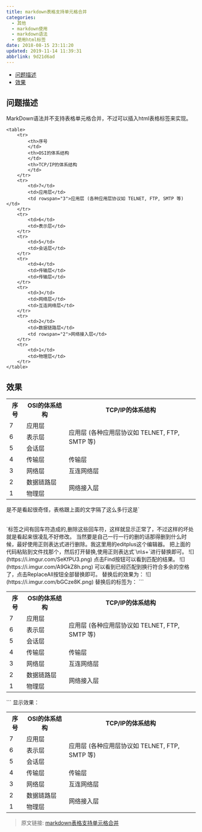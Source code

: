 ```yaml
---
title: markdown表格支持单元格合并
categories: 
  - 其他
  - markdown使用
  - markdown语法
  - 使用html标签
date: 2018-08-15 23:11:20
updated: 2019-11-14 11:39:31
abbrlink: 9d21d6ad
---
```

<div id='my_toc'>

- [问题描述](/blog/9d21d6ad/#问题描述)
- [效果](/blog/9d21d6ad/#效果)

</div>
<!--more-->
<script>if (navigator.platform.toLowerCase() == 'win32'){document.getElementById('my_toc').style.display = 'none';}</script>

<!--end-->
## 问题描述 ##
MarkDown语法并不支持表格单元格合并，不过可以插入html表格标签来实现。
```
<table>
	<tr>
		<th>序号
		</td>
		<th>OSI的体系结构
		</td>
		<th>TCP/IP的体系结构
		</td>
	</tr>
	<tr>
		<td>7</td>
		<td>应用层</td>
		<td rowspan="3">应用层 (各种应用层协议如 TELNET, FTP, SMTP 等)</td>
	</tr>
	<tr>
		<td>6</td>
		<td>表示层</td>
	</tr>
	<tr>
		<td>5</td>
		<td>会话层</td>
	</tr>
	<tr>
		<td>4</td>
		<td>传输层</td>
		<td>传输层</td>
	</tr>
	<tr>
		<td>3</td>
		<td>网络层</td>
		<td>互连网络层</td>
	</tr>
	<tr>
		<td>2</td>
		<td>数据链路层</td>
		<td rowspan="2">网络接入层</td>
	</tr>
	<tr>
		<td>1</td>
		<td>物理层</td>
	</tr>
</table>

```
## 效果 ##
<table>
	<tr>
		<th>序号
		</th>
		<th>OSI的体系结构
		</th>
		<th>TCP/IP的体系结构
		</th>
	</tr>
	<tr>
		<td>7</td>
		<td>应用层</td>
		<td rowspan="3">应用层 (各种应用层协议如 TELNET, FTP, SMTP 等)</td>
	</tr>
	<tr>
		<td>6</td>
		<td>表示层</td>
	</tr>
	<tr>
		<td>5</td>
		<td>会话层</td>
	</tr>
	<tr>
		<td>4</td>
		<td>传输层</td>
		<td>传输层</td>
	</tr>
	<tr>
		<td>3</td>
		<td>网络层</td>
		<td>互连网络层</td>
	</tr>
	<tr>
		<td>2</td>
		<td>数据链路层</td>
		<td rowspan="2">网络接入层</td>
	</tr>
	<tr>
		<td>1</td>
		<td>物理层</td>
	</tr>
</table>
是不是看起很奇怪，表格跟上面的文字隔了这么多行这是`<table></table>`标签之间有回车符造成的,删除这些回车符，这样就显示正常了，不过这样的坏处就是看起来很凌乱不好修改。
当然要是自己一行一行的删的话那得删到什么时候，最好使用正则表达式进行删除。我这里用的editplus这个编辑器。
把上面的代码粘贴到文件找那个，然后打开替换,使用正则表达式`\n\s+`进行替换即可。
![](https://i.imgur.com/SeKfPU3.png)
点击Find按钮可以看到匹配的结果。
![](https://i.imgur.com/A9GkZ8h.png)
可以看到已经匹配到换行符合多余的空格了，点击ReplaceAll按钮全部替换即可。
替换后的效果为：
![](https://i.imgur.com/bGCze8K.png)
替换后的标签为：
```
<table><tr><th>序号</th><th>OSI的体系结构</th> <th>TCP/IP的体系结构</th></tr><tr><td>7</td><td>应用层</td><td rowspan="3">应用层  (各种应用层协议如 TELNET, FTP, SMTP 等)</td></tr><tr><td>6</td><td>表示层</td> </tr><tr><td>5</td><td>会话层</td> </tr><tr><td>4</td> <td>传输层</td>
<td>传输层</td></tr><tr><td>3</td><td>网络层</td><td>互连网络层</td></tr><tr><td>2</td><td>数据链路层</td><td rowspan="2">网络接入层</td> </tr><tr><td>1</td> <td>物理层</td></tr></table> 
```
显示效果：<table><tr><th>序号</th><th>OSI的体系结构</th> <th>TCP/IP的体系结构</th></tr><tr><td>7</td><td>应用层</td><td rowspan="3">应用层  (各种应用层协议如 TELNET, FTP, SMTP 等)</td></tr><tr><td>6</td><td>表示层</td> </tr><tr><td>5</td><td>会话层</td> </tr><tr><td>4</td> <td>传输层</td>
<td>传输层</td></tr><tr><td>3</td><td>网络层</td><td>互连网络层</td></tr><tr><td>2</td><td>数据链路层</td><td rowspan="2">网络接入层</td> </tr><tr><td>1</td> <td>物理层</td></tr></table> 



>原文链接: [markdown表格支持单元格合并](https://lanlan2017.github.io/blog/9d21d6ad/)
